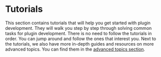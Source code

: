 # Tutorials

This section contains tutorials that will help you get started with plugin development. They will walk you step by step through solving common tasks for plugin development.
There is no need to follow the tutorials in order. You can jump around and follow the ones that interest you.
Next to the tutorials, we also have more in-depth guides and resources on more advanced topics. You can find them in the [advanced topics section](../advanced/index.md).
